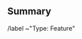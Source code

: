 ## Summary

<!-- (What kind of feature are you requesting?) -->

<!-- Do not remove -->

/label ~"Type: Feature"
